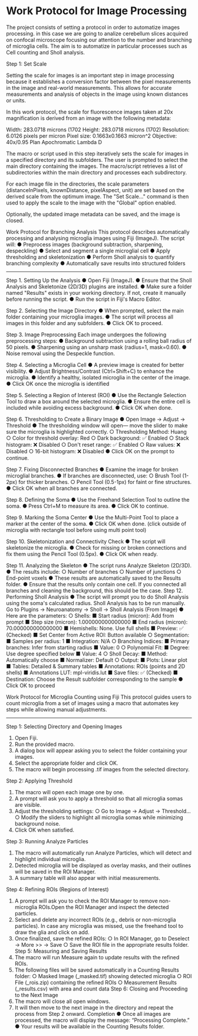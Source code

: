 # Work Protocol for Image Processing

The project consists of setting a protocol in order to automatize images processing. in this case we are going to analize cerebellum slices acquired on confocal microscope focusing our attention to the number and branching of microglia cells. The aim is to automatize in particular processes such as Cell counting and Sholl analysis.

Step 1: Set Scale

Setting the scale for images is an important step in image processing because it establishes a conversion factor between the pixel measurements in the image and real-world measurements. This allows for accurate measurements and analysis of objects in the image using known distances or units.

In this work protocol, the scale for fluorescence images taken at 20x magnification is derived from an image with the following metadata:

Width: 283.0718 microns (1702
Height: 283.0718 microns (1702)
Resolution: 6.0126 pixels per micron
Pixel size: 0.1663x0.1663 micron^2
Objective: 40x/0.95 Plan Apochromatic Lambda D

The macro or script used in this step iteratively sets the scale for images in a specified directory and its subfolders. The user is prompted to select the main directory containing the images. The macro/script retrieves a list of subdirectories within the main directory and processes each subdirectory.

For each image file in the directories, the scale parameters (distanceInPixels, knownDistance, pixelAspect, unit) are set based on the derived scale from the optimum image. The "Set Scale..." command is then used to apply the scale to the image with the "Global" option enabled.

Optionally, the updated image metadata can be saved, and the image is closed.

Work Protocol for Branching Analysis
This protocol describes automatically processing and analysing microglia images using Fiji (ImageJ). The script will:
●	Preprocess images (background subtraction, sharpening, despeckling)
●	Select and segment a single microglial cell
●	Apply thresholding and skeletonization
●	Perform Sholl analysis to quantify branching complexity
●	Automatically save results into structured folders
________________________________________
Step 1. Setting Up the Analysis
●	Open Fiji (ImageJ).
●	Ensure that the Sholl Analysis and Skeletonize (2D/3D) plugins are installed.
●	Make sure a folder named "Results" exists in your working directory. If not, create it manually before running the script.
●	Run the script in Fiji's Macro Editor.

Step 2. Selecting the Image Directory
●	When prompted, select the main folder containing your microglia images.
●	The script will process all images in this folder and any subfolders.
●	Click OK to proceed.

Step 3. Image Preprocessing
Each image undergoes the following preprocessing steps:
●	Background subtraction using a rolling ball radius of 50 pixels.
●	Sharpening using an unsharp mask (radius=1, mask=0.60).
●	Noise removal using the Despeckle function.

Step 4. Selecting a Microglia Cell
●	A preview image is created for better visibility.
●	Adjust Brightness/Contrast (Ctrl+Shift+C) to enhance the microglia.
●	Identify a healthy, isolated microglia in the center of the image.
●	Click OK once the microglia is identified

Step 5. Selecting a Region of Interest (ROI)
●	Use the Rectangle Selection Tool to draw a box around the selected microglia.
●	Ensure the entire cell is included while avoiding excess background.
●	Click OK when done.

Step 6. Thresholding to Create a Binary Image
●	Open Image -> Adjust -> Threshold
●	The thresholding window will open— move the slider to make sure the microglia is highlighted correctly. 
○	Thresholding Method: Huang
○	Color for threshold overlay: Red
○	Dark background: ✅ Enabled
○	Stack histogram: ❌ Disabled
○	Don't reset range: ✅ Enabled
○	Raw values: ❌ Disabled
○	16-bit histogram: ❌ Disabled
●	Click OK on the prompt to continue.

Step 7. Fixing Disconnected Branches
●	Examine the image for broken microglial branches.
●	If branches are disconnected, use:
○	Brush Tool (1-2px) for thicker branches.
○	Pencil Tool (0.5-1px) for faint or fine structures.
●	Click OK when all branches are connected.

Step 8. Defining the Soma
●	Use the Freehand Selection Tool to outline the soma.
●	Press Ctrl+M to measure its area.
●	Click OK to continue.

Step 9. Marking the Soma Center
●	Use the Multi-Point Tool to place a marker at the center of the soma.
●	Click OK when done.
(click outside of microglia with rectangle tool before using multi point tool)

Step 10. Skeletonization and Connectivity Check
●	The script will skeletonize the microglia.
●	Check for missing or broken connections and fix them using the Pencil Tool (0.5px).
●	Click OK when ready.

Step 11. Analyzing the Skeleton
●	The script runs Analyze Skeleton (2D/3D).
●	The results include:
○	Number of branches
○	Number of junctions
○	End-point voxels
●	These results are automatically saved to the Results folder.
●	Ensure that the results only contain one cell. If you connected all branches and cleaning the background, this should be the case.
Step 12. Performing Sholl Analysis
●	The script will prompt you to do Sholl Analysis using the soma's calculated radius. Sholl Analysis has to be run manually. Go to Plugins -> Neuroanatomy -> Sholl -> Sholl Analysis (From Image)
●	Here are the parameters:
○	Shells:
■	Start radius (micron): Add from prompt
■	Step size (micron): 1.000000000000000
■	End radius (micron): 70.000000000000000
■	Hemishells: None. Use full shells
■	Preview: ✅ (Checked)
■	Set Center from Active ROI: Button available
○	Segmentation:
■	Samples per radius: 1
■	Integration: N/A
○	Branching Indices:
■	Primary branches: Infer from starting radius
■	Value: 0
○	Polynomial Fit:
■	Degree: Use degree specified below
■	Value: 4
○	Sholl Decay:
■	Method: Automatically choose
■	Normalizer: Default
○	Output:
■	Plots: Linear plot
■	Tables: Detailed & Summary tables
■	Annotations: ROIs (points and 2D shells)
■	Annotations LUT: mpl-viridis.lut
■	Save files: ✅ (Checked)
■	Destination: Choose the Result subfolder corresponding to the sample
●	Click OK to proceed

Work Protocol for Microglia Counting using Fiji
This protocol guides users to count microglia from a set of images using a macro that automates key steps while allowing manual adjustments.
________________________________________
Step 1: Selecting Directory and Opening Images
1.	Open Fiji.
2.	Run the provided macro.
3.	A dialog box will appear asking you to select the folder containing your images.
4.	Select the appropriate folder and click OK.
5.	The macro will begin processing .tif images from the selected directory.

Step 2: Applying Threshold
1.	The macro will open each image one by one.
2.	A prompt will ask you to apply a threshold so that all microglia somas are visible.
3.	Adjust the thresholding settings:
○	Go to Image → Adjust → Threshold...
○	Modify the sliders to highlight all microglia somas while minimizing background noise. 
4.	Click OK when satisfied.

Step 3: Running Analyze Particles

1.	The macro will automatically run Analyze Particles, which will detect and highlight individual microglia.
2.	Detected microglia will be displayed as overlay masks, and their outlines will be saved in the ROI Manager.
3.	A summary table will also appear with initial measurements.

Step 4: Refining ROIs (Regions of Interest)
1.	A prompt will ask you to check the ROI Manager to remove non-microglia ROIs.Open the ROI Manager and inspect the detected particles.
2.	Select and delete any incorrect ROIs (e.g., debris or non-microglia particles). In case any microglia was missed, use the freehand tool to draw the glia and click on add. 
3.	Once finalized, save the refined ROIs:
○	In ROI Manager, go to Deselect → More >> → Save
○	Save the ROI file in the appropriate results folder.
Step 5: Measuring and Saving Results
1.	The macro will run Measure again to update results with the refined ROIs.
2.	The following files will be saved automatically in a Counting Results folder:
○	Masked Image (_masked.tif) showing detected microglia
○	ROI File (_rois.zip) containing the refined ROIs
○	Measurement Results (_results.csv) with area and count data
Step 6: Closing and Proceeding to the Next Image
1.	The macro will close all open windows.
2.	It will then move to the next image in the directory and repeat the process from Step 2 onward.
Completion
●	Once all images are processed, the macro will display the message:
 “Processing Complete.”
●	Your results will be available in the Counting Results folder.

